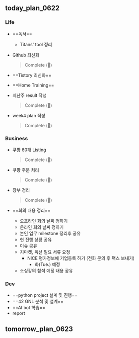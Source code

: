 ## today_plan_0622



### Life

- ==독서==

  - Titans' tool 정리

- Github 최신화

  > Complete (🐥)

- ==Tistory 최신화==

- ==Home Training==

- 지난주 result 작성

  > Complete (🐥)

- week4 plan 작성

  > Complete (🐥)

  



### Business

- 쿠팡 60개 Listing

  > Complete (🐥)

- 쿠팡 주문 처리

  > Complete (🐥)

- 장부 정리

  > Complete (🐥)

- ==회의 내용 정리==

  - 오프라인 회의 날짜 정하기
  - 온라인 회의 날짜 정하기
  - 본인 업무 milestone 정리후 공유
  - 현 진행 상황 공유
  - 이슈 공유
  - 지마켓, 옥션 필요 서류 요청
    - NICE 평가정보에 기업등록 하기 (전화 문의 후 팩스 보내기)
      - 화(Tue.) 예정
  - 소싱강의 참석 예정 내용 공유

### Dev

- ==python project 설계 및 진행==
- ==42 GNL 분석 및 설계==
- ==AI bot 학습==
- report



## tomorrow_plan_0623




